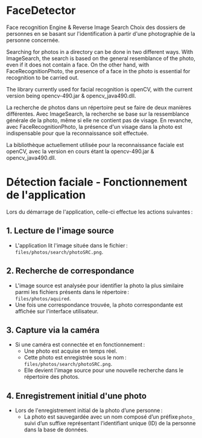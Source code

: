 # FaceDetector
Face recognition Engine &amp;  Reverse Image Search
Choix des dossiers de personnes en se basant sur l'identification à partir d'une photographie de la personne concernée.

Searching for photos in a directory can be done in two different ways. With ImageSearch, the search is based on the general resemblance of the photo, even if it does not contain a face. On the other hand, with FaceRecognitionPhoto, the presence of a face in the photo is essential for recognition to be carried out.

The library currently used for facial recognition is openCV, with the current version being opencv-490.jar & opencv_java490.dll.



La recherche de photos dans un répertoire peut se faire de deux manières différentes. Avec ImageSearch, la recherche se base sur la ressemblance générale de la photo, même si elle ne contient pas de visage. En revanche, avec FaceRecognitionPhoto, la présence d'un visage dans la photo est indispensable pour que la reconnaissance soit effectuée.

La bibliothèque actuellement utilisée pour la reconnaissance faciale est openCV, avec la version en cours étant la opencv-490.jar & opencv_java490.dll.

# Détection faciale - Fonctionnement de l'application

Lors du démarrage de l'application, celle-ci effectue les actions suivantes :

## 1. Lecture de l'image source
- L'application lit l'image située dans le fichier :  
  `files/photos/search/photoSRC.png`.

## 2. Recherche de correspondance
- L'image source est analysée pour identifier la photo la plus similaire parmi les fichiers présents dans le répertoire :  
  `files/photos/aquired`.
- Une fois une correspondance trouvée, la photo correspondante est affichée sur l'interface utilisateur.

## 3. Capture via la caméra
- Si une caméra est connectée et en fonctionnement :
  - Une photo est acquise en temps réel.
  - Cette photo est enregistrée sous le nom :  
    `files/photos/search/photoSRC.png`.
  - Elle devient l'image source pour une nouvelle recherche dans le répertoire des photos.

## 4. Enregistrement initial d'une photo
- Lors de l'enregistrement initial de la photo d’une personne :
  - La photo est sauvegardée avec un nom composé d’un préfixe `photo_` suivi d’un suffixe représentant l’identifiant unique (ID) de la personne dans la base de données.
